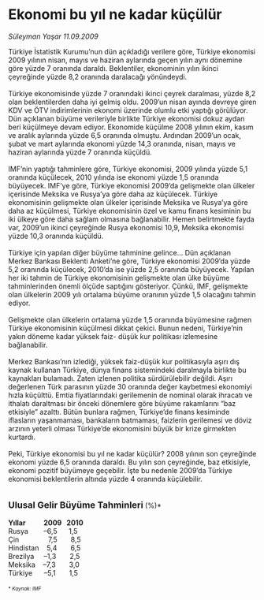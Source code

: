# Ekonomi bu yıl ne kadar küçülür

*Süleyman Yaşar 11.09.2009*

<div class="taraf_structure_2col_1zq">
<div class="margen_n">



 <p>Türkiye İstatistik Kurumu’nun dün açıkladığı verilere göre, Türkiye ekonomisi 2009 yılının nisan, mayıs ve haziran aylarında geçen yılın aynı dönemine göre yüzde 7 oranında daraldı. Beklentiler, ekonominin yılın ikinci çeyreğinde yüzde 8,2 oranında daralacağı yönündeydi. <br/><br/>Türkiye ekonomisinde yüzde 7 oranındaki ikinci çeyrek daralması, yüzde 8,2 olan beklentilerden daha iyi gelmiş oldu. 2009’un nisan ayında devreye giren KDV ve ÖTV indirimlerinin ekonomi üzerinde olumlu etki yaptığı görülüyor. Dün açıklanan büyüme verileriyle birlikte Türkiye ekonomisi dokuz aydan beri küçülmeye devam ediyor. Ekonomide küçülme 2008 yılının ekim, kasım ve aralık aylarında yüzde 6,5 oranında olmuştu. Ardından 2009’un ocak, şubat ve mart aylarında ekonomi yüzde 14,3 oranında, nisan, mayıs ve haziran aylarında yüzde 7 oranında küçüldü. <br/><br/>IMF’nin yaptığı tahminlere göre, Türkiye ekonomisi, 2009 yılında yüzde 5,1 oranında küçülecek, 2010 yılında ise ekonomi yüzde 1,5 oranında büyüyecek. IMF’ye göre, Türkiye ekonomisi 2009’da gelişmekte olan ülkeler içerisinde Meksika ve Rusya’ya göre daha az küçülecek. Türkiye ekonomisinin gelişmekte olan ülkeler içerisinde Meksika ve Rusya’ya göre daha az küçülmesi, Türkiye ekonomisinin özel ve kamu finans kesiminin bu iki ülkeye göre daha sağlam olmasına bağlanabilir. Hemen belirtmekte fayda var, 2009’un ikinci çeyreğinde Rusya ekonomisi 10,9, Meksika ekonomisi yüzde 10,3 oranında küçüldü. <br/><br/>Türkiye için yapılan diğer büyüme tahminine gelince... Dün açıklanan Merkez Bankası Beklenti Anketi’ne göre, Türkiye ekonomisi 2009’da yüzde 5,2 oranında küçülecek, 2010’da ise yüzde 2,5 oranında büyüyecek. Yapılan her iki tahmin de Türkiye ekonomisinin gelişmekte olan ülke büyüme tahminlerinden önemli ölçüde saptığını gösteriyor. Çünkü, IMF, gelişmekte olan ülkelerin 2009 yılı ortalama büyüme oranının yüzde 1,5 olacağını tahmin ediyor. <br/><br/>Gelişmekte olan ülkelerin ortalama yüzde 1,5 oranında büyümesine rağmen Türkiye ekonomisinin küçülmesi dikkat çekici. Bunun nedeni, Türkiye’nin yakın döneme kadar yüksek faiz- düşük kur politikası izlemesine bağlanabilir. <br/><br/>Merkez Bankası’nın izlediği, yüksek faiz-düşük kur politikasıyla aşırı dış kaynak kullanan Türkiye, dünya finans sistemindeki daralmayla birlikte bu kaynakları bulamadı. Zaten izlenen politika sürdürülebilir değildi. Aşırı değerlenen Türk parasının yüzde 30 oranında değer kaybetmesi ekonomiyi hızla küçülttü. Emtia fiyatlarındaki gerilemenin de nominal olarak ihracatı ve ithalatı daraltması bir önceki dönemlere göre büyüme rakamlarını “baz etkisiyle” azalttı. Bütün bunlara rağmen, Türkiye’de finans kesiminde iflasların yaşanmaması, bankaların batmaması, faizlerin gerilemesi ve döviz arzının yeterli olması Türkiye’de ekonomisini büyük bir krize girmekten kurtardı. <br/><br/>Peki, Türkiye ekonomisi bu yıl ne kadar küçülür? 2008 yılının son çeyreğinde ekonomi yüzde 6,5 oranında daraldı. Bu yılın son çeyreğinde, baz etkisiyle, ekonomi pozitif büyümeye geçebilir. İşte bu nedenle 2009’da Türkiye ekonomisi beklentilerin altında yüzde 4 oranında küçülebilir. <b><br/><br/><br/><font size="4">Ulusal Gelir Büyüme Tahminleri</font></b> (%)*<b> <br/><br/>Yıllar           2009   2010</b> <br/>Rusya        –6,5      1,5 <br/>Çin               7,5       8,5 <br/>Hindistan    5,4       6,5 <br/>Brezilya     –1,3       2,5 <br/>Meksika    –7,3       3,0 <br/>Türkiye      –5,1       1,5<em> <br/><br/></em><font size="1">* <em>Kaynak: IMF</em></font><em> </em></p>
<br/>
<br/>
<br/>



<br/>


<div id="taraf_not">
</div>

</div>


</div>
